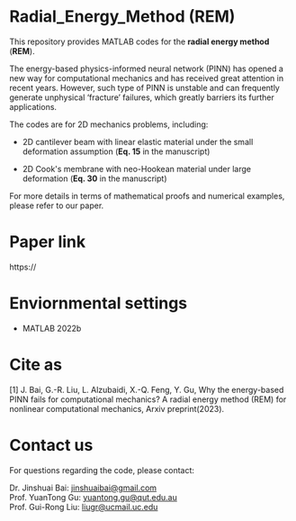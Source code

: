 # Radial_Energy_Method (REM)

This repository provides MATLAB codes for the **radial energy method** (**REM**). 

The energy-based physics-informed neural network (PINN) has opened a new way for computational mechanics and has received great attention in recent years. However, such type of PINN is unstable and can frequently generate unphysical ‘fracture’ failures, which greatly barriers its further applications. 

The codes are for 2D mechanics problems, including:
 - 2D cantilever beam with linear elastic material under the small deformation assumption (**Eq. 15** in the manuscript)
      
 - 2D Cook's membrane with neo-Hookean material under large deformation (**Eq. 30** in the manuscript)  
               
For more details in terms of mathematical proofs and numerical examples, please refer to our paper.

# Paper link
https://

# Enviornmental settings
 - MATLAB 2022b

# Cite as
[1] J. Bai, G.-R. Liu, L. Alzubaidi, X.-Q. Feng, Y. Gu, Why the energy-based PINN fails for computational mechanics? A radial energy method (REM) for nonlinear computational mechanics, Arxiv preprint(2023). 

# Contact us
For questions regarding the code, please contact:

Dr. Jinshuai Bai: jinshuaibai@gmail.com  
Prof. YuanTong Gu: yuantong.gu@qut.edu.au  
Prof. Gui-Rong Liu: liugr@ucmail.uc.edu
